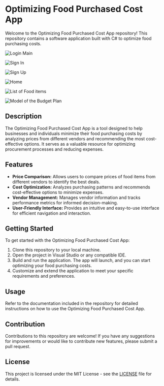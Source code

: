 # Optimizing Food Purchased Cost App

Welcome to the Optimizing Food Purchased Cost App repository! This repository contains a software application built with C# to optimize food purchasing costs.

![Login Main](https://github.com/SampathTharanga/Optimizing-Food-Purchased-Cost-App/assets/17849521/f8dfaa21-5039-4e8c-a5b4-4377a5ec57b2)

![Sign In](https://github.com/SampathTharanga/Optimizing-Food-Purchased-Cost-App/assets/17849521/922613b7-6b26-4ad1-9140-460e74ee19c1)

![Sign Up](https://github.com/SampathTharanga/Optimizing-Food-Purchased-Cost-App/assets/17849521/5f0ed1e6-3c37-4b1e-9242-657e864ea5d2)

![Home](https://github.com/SampathTharanga/Optimizing-Food-Purchased-Cost-App/assets/17849521/f3f7e8b9-7000-45e2-8463-70783315b3c6)

![List of Food items](https://github.com/SampathTharanga/Optimizing-Food-Purchased-Cost-App/assets/17849521/3329d32d-f719-44b1-b0f6-ec914311496b)

![Model of the Budget Plan](https://github.com/SampathTharanga/Optimizing-Food-Purchased-Cost-App/assets/17849521/3702d469-51eb-440d-bfd1-4f1a1cce6f94)


## Description

The Optimizing Food Purchased Cost App is a tool designed to help businesses and individuals minimize their food purchasing costs by analyzing prices from different vendors and recommending the most cost-effective options. It serves as a valuable resource for optimizing procurement processes and reducing expenses.

## Features

- **Price Comparison:** Allows users to compare prices of food items from different vendors to identify the best deals.
- **Cost Optimization:** Analyzes purchasing patterns and recommends cost-effective options to minimize expenses.
- **Vendor Management:** Manages vendor information and tracks performance metrics for informed decision-making.
- **User-Friendly Interface:** Provides an intuitive and easy-to-use interface for efficient navigation and interaction.

## Getting Started

To get started with the Optimizing Food Purchased Cost App:
1. Clone this repository to your local machine.
2. Open the project in Visual Studio or any compatible IDE.
3. Build and run the application. The app will launch, and you can start optimizing your food purchasing costs.
4. Customize and extend the application to meet your specific requirements and preferences.

## Usage

Refer to the documentation included in the repository for detailed instructions on how to use the Optimizing Food Purchased Cost App.

## Contribution

Contributions to this repository are welcome! If you have any suggestions for improvements or would like to contribute new features, please submit a pull request.

## License

This project is licensed under the MIT License - see the [LICENSE](LICENSE) file for details.
